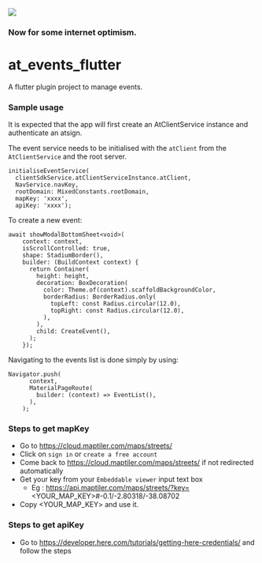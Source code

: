 <img src="https://atsign.dev/assets/img/@developersmall.png?sanitize=true">

### Now for some internet optimism.

# at_events_flutter

A flutter plugin project to manage events.

### Sample usage
It is expected that the app will first create an AtClientService instance and authenticate an atsign.

The event service needs to be initialised with the `atClient` from the `AtClientService` and the root server.

```
initialiseEventService(
  clientSdkService.atClientServiceInstance.atClient,
  NavService.navKey,
  rootDomain: MixedConstants.rootDomain,
  mapKey: 'xxxx',
  apiKey: 'xxxx');
```

To create a new event:
```
await showModalBottomSheet<void>(
    context: context,
    isScrollControlled: true,
    shape: StadiumBorder(),
    builder: (BuildContext context) {
      return Container(
        height: height,
        decoration: BoxDecoration(
          color: Theme.of(context).scaffoldBackgroundColor,
          borderRadius: BorderRadius.only(
            topLeft: const Radius.circular(12.0),
            topRight: const Radius.circular(12.0),
          ),
        ),
        child: CreateEvent(),
      );
    });
```

Navigating to the events list is done simply by using:
```
Navigator.push(
      context,
      MaterialPageRoute(
        builder: (context) => EventList(),
      ),
    );
```

### Steps to get mapKey

  - Go to https://cloud.maptiler.com/maps/streets/
  - Click on `sign in` or `create a free account`
  - Come back to https://cloud.maptiler.com/maps/streets/ if not redirected automatically
  - Get your key from your `Embeddable viewer` input text box 
    - Eg : https://api.maptiler.com/maps/streets/?key=<YOUR_MAP_KEY>#-0.1/-2.80318/-38.08702
  - Copy <YOUR_MAP_KEY> and use it.

### Steps to get apiKey

  - Go to https://developer.here.com/tutorials/getting-here-credentials/ and follow the steps

